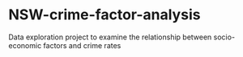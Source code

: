 # NSW-crime-factor-analysis
Data exploration project to examine the relationship between socio-economic factors and crime rates
